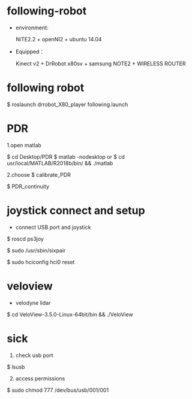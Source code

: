 # following-robot

- environment:

     NiTE2.2 + openNI2 + ubuntu 14.04

- Equipped：

     Kinect v2 + DrRobot x80sv + samsung NOTE2 + WIRELESS ROUTER

# following robot

$ roslaunch drrobot_X80_player following.launch


# PDR

1.open matlab

$ cd Desktop/PDR
$ matlab -nodesktop
or
$ cd usr/local/MATLAB/R2018b/bin/ && ./matlab

2.choose 
$ calibrate_PDR

$ PDR_continuity


# joystick connect and setup
- connect USB port and joystick

$ roscd ps3joy

$ sudo /usr/sbin/sixpair

$ sudo hciconfig hci0 reset



# veloview

- velodyne lidar


$ cd VeloView-3.5.0-Linux-64bit/bin && ./VeloView




# sick

1. check usb port


$ lsusb

2. access permissions


$ sudo chmod 777 /dev/bus/usb/001/001
